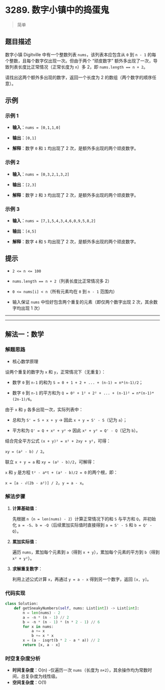 # 3289. 数字小镇中的捣蛋鬼
> 简单
## 题目描述

数字小镇 Digitville 中有一个整数列表 `nums`，该列表本应包含从 `0` 到 `n - 1` 的每个整数，且每个数字仅出现一次。但由于两个 “顽皮数字” 额外多出现了一次，导致列表长度比正常情况（正常长度为 `n`）多 2，即 `nums.length == n + 2`。

请找出这两个额外多出现的数字，返回一个长度为 2 的数组（两个数字的顺序任意）。

## 示例

### 示例 1



* **输入**：`nums = [0,1,1,0]`

* **输出**：`[0,1]`

* **解释**：数字 `0` 和 `1` 均出现了 2 次，是额外多出现的两个顽皮数字。

### 示例 2



* **输入**：`nums = [0,3,2,1,3,2]`

* **输出**：`[2,3]`

* **解释**：数字 `2` 和 `3` 均出现了 2 次，是额外多出现的两个顽皮数字。

### 示例 3



* **输入**：`nums = [7,1,5,4,3,4,6,0,9,5,8,2]`

* **输出**：`[4,5]`

* **解释**：数字 `4` 和 `5` 均出现了 2 次，是额外多出现的两个顽皮数字。

## 提示



* `2 <= n <= 100`

* `nums.length == n + 2`（列表长度比正常情况多 2）

* `0 <= nums[i] < n`（所有元素均在 `0` 到 `n - 1` 范围内）

* 输入保证 `nums` 中恰好包含两个重复的元素（即仅两个数字出现 2 次，其余数字均出现 1 次）















***
***













## 解法一：数学

### 解题思路
- 核心数学原理

设两个重复的数字为 `x` 和 `y`，正常情况下（无重复）：



* 数字 `0` 到 `n-1` 的和为 `S = 0 + 1 + 2 + ... + (n-1) = n*(n-1)/2`；

* 数字 `0` 到 `n-1` 的平方和为 `Q = 0² + 1² + 2² + ... + (n-1)² = n*(n-1)*(2n-1)/6`。

由于 `x` 和 `y` 各多出现一次，实际列表中：



* 总和为 `S' = S + x + y` → 因此 `x + y = S' - S`（记为 `a`）；

* 平方和为 `Q' = Q + x² + y²` → 因此 `x² + y² = Q' - Q`（记为 `b`）。

结合完全平方公式 `(x + y)² = x² + 2xy + y²`，可得：

`xy = (a² - b) / 2`。

联立 `x + y = a` 和 `xy = (a² - b)/2`，可解得：

`x` 和 `y` 是方程 `t² - a*t + (a² - b)/2 = 0` 的两个根，即：

`x = [a - √(2b - a²)] / 2`，`y = a - x`。

### 解法步骤



1. **计算基础值**：

   先根据 `n`（`n = len(nums) - 2`）计算正常情况下的和 `S` 与平方和 `Q`，并初始化 `a = -S`、`b = -Q`（后续累加实际值时直接得到 `a = S' - S` 和 `b = Q' - Q`）。

2. **累加实际值**：

   遍历 `nums`，累加每个元素到 `a`（得到 `x + y`），累加每个元素的平方到 `b`（得到 `x² + y²`）。

3. **求解重复数字**：

   利用上述公式计算 `x`，再通过 `y = a - x` 得到另一个数字，返回 `[x, y]`。

### 代码实现



```python
class Solution:
    def getSneakyNumbers(self, nums: List[int]) -> List[int]:
        n = len(nums) - 2
        a = -n * (n - 1) // 2
        b = -n * (n - 1) * (n * 2 - 1) // 6
        for x in nums:
            a += x
            b += x * x
        x = (a - isqrt(b * 2 - a * a)) // 2
        return [x, a - x]
```

### 时空复杂度分析



- **时间复杂度**：O(n)
    -仅遍历一次 `nums`（长度为 `n+2`），其余操作均为常数时间，总复杂度为线性级。
- **空间复杂度**：O(1)

